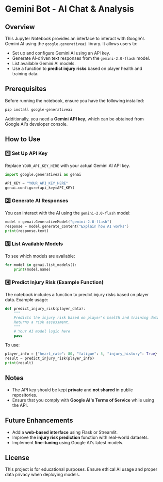 # Gemini Bot - AI Chat & Analysis

## Overview

This Jupyter Notebook provides an interface to interact with Google's Gemini AI using the `google.generativeai` library. It allows users to:

- Set up and configure Gemini AI using an API key.
- Generate AI-driven text responses from the `gemini-2.0-flash` model.
- List available Gemini AI models.
- Use a function to **predict injury risks** based on player health and training data.

## Prerequisites

Before running the notebook, ensure you have the following installed:

```bash
pip install google-generativeai
```

Additionally, you need a **Gemini API key**, which can be obtained from Google AI's developer console.

## How to Use

### 1️⃣ Set Up API Key

Replace `YOUR_API_KEY_HERE` with your actual Gemini AI API key.

```python
import google.generativeai as genai

API_KEY = "YOUR_API_KEY_HERE"
genai.configure(api_key=API_KEY)
```

### 2️⃣ Generate AI Responses

You can interact with the AI using the `gemini-2.0-flash` model:

```python
model = genai.GenerativeModel("gemini-2.0-flash")
response = model.generate_content("Explain how AI works")
print(response.text)
```

### 3️⃣ List Available Models

To see which models are available:

```python
for model in genai.list_models():
    print(model.name)
```

### 4️⃣ Predict Injury Risk (Example Function)

The notebook includes a function to predict injury risks based on player data. Example usage:

```python
def predict_injury_risk(player_data):
    """
    Predicts the injury risk based on player's health and training data.
    Returns a risk assessment.
    """
    # Your AI model logic here
    pass
```

To use:

```python
player_info = {"heart_rate": 80, "fatigue": 5, "injury_history": True}
result = predict_injury_risk(player_info)
print(result)
```

## Notes

- The API key should be kept **private** and **not shared** in public repositories.
- Ensure that you comply with **Google AI's Terms of Service** while using the API.

## Future Enhancements

- Add a **web-based interface** using Flask or Streamlit.
- Improve the **injury risk prediction** function with real-world datasets.
- Implement **fine-tuning** using Google AI's latest models.

## License

This project is for educational purposes. Ensure ethical AI usage and proper data privacy when deploying models.
